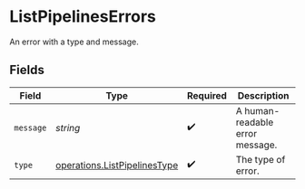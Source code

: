 # ListPipelinesErrors

An error with a type and message.


## Fields

| Field                                                                               | Type                                                                                | Required                                                                            | Description                                                                         |
| ----------------------------------------------------------------------------------- | ----------------------------------------------------------------------------------- | ----------------------------------------------------------------------------------- | ----------------------------------------------------------------------------------- |
| `message`                                                                           | *string*                                                                            | :heavy_check_mark:                                                                  | A human-readable error message.                                                     |
| `type`                                                                              | [operations.ListPipelinesType](../../../sdk/models/operations/listpipelinestype.md) | :heavy_check_mark:                                                                  | The type of error.                                                                  |